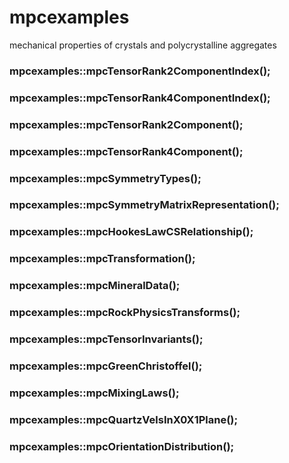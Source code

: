 # mpcexamples
mechanical properties of crystals and polycrystalline aggregates

### mpcexamples::mpcTensorRank2ComponentIndex();

### mpcexamples::mpcTensorRank4ComponentIndex();

### mpcexamples::mpcTensorRank2Component();

### mpcexamples::mpcTensorRank4Component();

### mpcexamples::mpcSymmetryTypes();

### mpcexamples::mpcSymmetryMatrixRepresentation();

### mpcexamples::mpcHookesLawCSRelationship();

### mpcexamples::mpcTransformation();

### mpcexamples::mpcMineralData();

### mpcexamples::mpcRockPhysicsTransforms();

### mpcexamples::mpcTensorInvariants();

### mpcexamples::mpcGreenChristoffel();

### mpcexamples::mpcMixingLaws();

### mpcexamples::mpcQuartzVelsInX0X1Plane();

### mpcexamples::mpcOrientationDistribution();
